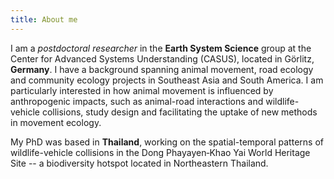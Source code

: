 ```yaml
---
title: About me
---
```


I am a *postdoctoral researcher* in the **Earth System Science** group at the Center for Advanced Systems Understanding (CASUS), located in Görlitz, **Germany**. I have a background spanning animal movement, road ecology and community ecology projects in Southeast Asia and South America. I am particularly interested in how animal movement is influenced by anthropogenic impacts, such as animal-road interactions and wildlife-vehicle collisions, study design and facilitating the uptake of new methods in movement ecology.

My PhD was based in **Thailand**, working on the spatial-temporal patterns of wildlife-vehicle collisions in the Dong Phayayen‐Khao Yai World Heritage Site -- a biodiversity hotspot located in Northeastern Thailand.
